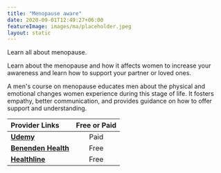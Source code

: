 ```yaml
---
title: "Menopause aware"
date: 2020-09-01T12:49:27+06:00
featureImage: images/ma/placeholder.jpeg
layout: static
---
```


Learn all about menopause.

Learn about the menopause and how it affects women to increase your awareness and learn how to support your partner or loved ones.

A men's course on menopause educates men about the physical and emotional changes women experience during this stage of life. It fosters empathy, better communication, and provides guidance on how to offer support and understanding.

| Provider Links      | Free or Paid  |  
| :-----------          | :--------------:      |  
| [**Udemy**](https://www.udemy.com/course/the-menopausefor-men/) | Paid | 
| [**Benenden Health**](https://www.benenden.co.uk/be-healthy/body/why-should-men-understand-menopause/) | Free  | 
| [**Healthline**](https://www.healthline.com/health/8-things-every-woman-wants-men-to-know-about-menopause) | Free  | 
  

<br/><br/>






